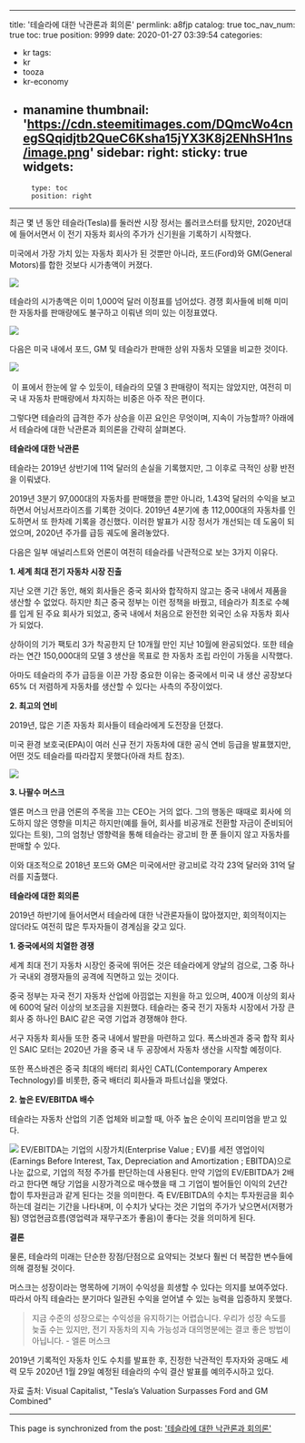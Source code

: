 
---
title: '테슬라에 대한 낙관론과 회의론'
permlink: a8fjp
catalog: true
toc_nav_num: true
toc: true
position: 9999
date: 2020-01-27 03:39:54
categories:
- kr
tags:
- kr
- tooza
- kr-economy
- manamine
thumbnail: 'https://cdn.steemitimages.com/DQmcWo4cnegSQqidjtb2QueC6Ksha15jYX3K8j2ENhSH1ns/image.png'
sidebar:
    right:
        sticky: true
widgets:
    -
        type: toc
        position: right
---


최근 몇 년 동안 테슬라(Tesla)를 둘러싼 시장 정서는 롤러코스터를 탔지만, 2020년대에 들어서면서 이 전기 자동차 회사의 주가가 신기원을 기록하기 시작했다.

미국에서 가장 가치 있는 자동차 회사가 된 것뿐만 아니라, 포드(Ford)와 GM(General Motors)를 합한 것보다 시가총액이 커졌다.

![](https://cdn.steemitimages.com/DQmcWo4cnegSQqidjtb2QueC6Ksha15jYX3K8j2ENhSH1ns/image.png)

테슬라의 시가총액은 이미 1,000억 달러 이정표를 넘어섰다. 경쟁 회사들에 비해 미미한 자동차를 판매량에도 불구하고 이뤄낸 의미 있는 이정표였다.

![](https://cdn.steemitimages.com/DQmVbeARu7YHYpdYHvsnoNw9WeJXMeSGmVWAobmLP2Z9tBa/image.png)

다음은 미국 내에서 포드, GM 및 테슬라가 판매한 상위 자동차 모델을 비교한 것이다.

﻿![](https://cdn.steemitimages.com/DQmRG7RMSDqjtGdzfC2ht3L8jS2Ym7AzAkZ8Ngpj1MuXeQP/image.png)

﻿
이 표에서 한눈에 알 수 있듯이, 테슬라의 모델 3 판매량이 적지는 않았지만, 여전히 미국 내 자동차 판매량에서 차지하는 비중은 아주 작은 편이다.


그렇다면 테슬라의 급격한 주가 상승을 이끈 요인은 무엇이며, 지속이 가능할까? 아래에서 테슬라에 대한 낙관론과 회의론을 간략히 살펴본다.

**테슬라에 대한 낙관론**

테슬라는 2019년 상반기에 11억 달러의 손실을 기록했지만, 그 이후로 극적인 상황 반전을 이뤄냈다.

2019년 3분기 97,000대의 자동차를 판매했을 뿐만 아니라, 1.43억 달러의 수익을 보고하면서 어닝서프라이즈를 기록한 것이다. 2019년 4분기에 총 112,000대의 자동차를 인도하면서 또 한차례 기록을 경신했다. 이러한 발표가 시장 정서가 개선되는 데 도움이 되었으며, 2020년 주가를 급등 궤도에 올려놓았다.

다음은 일부 애널리스트와 언론이 여전히 테슬라를 낙관적으로 보는 3가지 이유다.

**1. 세계 최대 전기 자동차 시장 진출**

지난 오랜 기간 동안, 해외 회사들은 중국 회사와 합작하지 않고는 중국 내에서 제품을 생산할 수 없었다. 하지만 최근 중국 정부는 이런 정책을 바꿨고, 테슬라가 최초로 수혜를 입게 된 주요 회사가 되었고, 중국 내에서 처음으로 완전한 외국인 소유 자동차 회사가 되었다.

상하이의 기가 팩토리 3가 착공한지 단 10개월 만인 지난 10월에 완공되었다. 또한 테슬라는 연간 150,000대의 모델 3 생산을 목표로 한 자동차 조립 라인이 가동을 시작했다.

아마도 테슬라의 주가 급등을 이끈 가장 중요한 이유는 중국에서 미국 내 생산 공장보다 65% 더 저렴하게 자동차를 생산할 수 있다는 사측의 주장이었다.

**2. 최고의 연비**

2019년, 많은 기존 자동차 회사들이 테슬라에게 도전장을 던졌다.

미국 환경 보호국(EPA)이 여러 신규 전기 자동차에 대한 공식 연비 등급을 발표했지만, 어떤 것도 테슬라를 따라잡지 못했다(아래 차트 참조).

![](https://cdn.steemitimages.com/DQmSiSoPEG73zw5mFGNbcWrh3UBv15UuPedhgVXV6kfF3eJ/image.png)


**3. 나팔수 머스크**

엘론 머스크 만큼 언론의 주목을 끄는 CEO는 거의 없다. 그의 행동은 때때로 회사에 의도하지 않은 영향을 미치곤 하지만(예를 들어, 회사를 비공개로 전환할 자금이 준비되어 있다는 트윗), 그의 엄청난 영향력을 통해 테슬라는 광고비 한 푼 들이지 않고 자동차를 판매할 수 있다.

이와 대조적으로 2018년 포드와 GM은 미국에서만 광고비로 각각 23억 달러와 31억 달러를 지출했다.

**테슬라에 대한 회의론**

2019년 하반기에 들어서면서 테슬라에 대한 낙관론자들이 많아졌지만, 회의적이지는 않더라도 여전히 많은 투자자들이 경계심을 갖고 있다.

**1. 중국에서의 치열한 경쟁**

세계 최대 전기 자동차 시장인 중국에 뛰어든 것은 테슬라에게 양날의 검으로, 그중 하나가 국내외 경쟁자들의 공격에 직면하고 있는 것이다.

중국 정부는 자국 전기 자동차 산업에 아낌없는 지원을 하고 있으며, 400개 이상의 회사에 600억 달러 이상의 보조금을 지원했다. 테슬라는 중국 전기 자동차 시장에서 가장 큰 회사 중 하나인 BAIC 같은 국영 기업과 경쟁해야 한다.

서구 자동차 회사들 또한 중국 내에서 발판을 마련하고 있다. 폭스바겐과 중국 합작 회사인 SAIC 모터는 2020년 가을 중국 내 두 공장에서 자동차 생산을 시작할 예정이다.

또한 폭스바겐은 중국 최대의 배터리 회사인 CATL(Contemporary Amperex Technology)를 비롯한, 중국 배터리 회사들과 파트너십을 맺었다.

**2. 높은 EV/EBITDA 배수**

테슬라는 자동차 산업의 기존 업체와 비교할 때, 아주 높은 순이익 프리미엄을 받고 있다. 

![](https://cdn.steemitimages.com/DQmNs3FBS2VstB3eMSDqE8sr2Q16M2J7FBzkeuDzPvRviiJ/image.png)
﻿
EV/EBITDA는 기업의 시장가치(Enterprise Value ; EV)를 세전 영업이익(Earnings Before Interest, Tax, Depreciation and Amortization ; EBITDA)으로 나눈 값으로, 기업의 적정 주가를 판단하는데 사용된다. 만약 기업의 EV/EBITDA가 2배라고 한다면 해당 기업을 시장가격으로 매수했을 때 그 기업이 벌어들인 이익의 2년간 합이 투자원금과 같게 된다는 것을 의미한다. 즉 EV/EBITDA의 수치는 투자원금을 회수하는데 걸리는 기간을 나타내며, 이 수치가 낮다는 것은 기업의 주가가 낮으면서(저평가됨) 영업현금흐름(영업력과 재무구조가 좋음)이 좋다는 것을 의미하게 된다.

**결론**

물론, 테슬라의 미래는 단순한 장점/단점으로 요약되는 것보다 훨씬 더 복잡한 변수들에 의해 결정될 것이다.

머스크는 성장이라는 명목하에 기꺼이 수익성을 희생할 수 있다는 의지를 보여주었다. 따라서 아직 테슬라는 분기마다 일관된 수익을 얻어낼 수 있는 능력을 입증하지 못했다.

>지금 수준의 성장으로는 수익성을 유지하기는 어렵습니다. 우리가 성장 속도를 늦출 수는 있지만, 전기 자동차의 지속 가능성과 대의명분에는 결코 좋은 방법이 아닙니다. - 엘론 머스크

2019년 기록적인 자동차 인도 수치를 발표한 후, 진정한 낙관적인 투자자와 공매도 세력 모두 2020년 1월 29일 예정된 테슬라의 수익 결산 발표를 예의주시하고 있다.

자료 출처: Visual Capitalist, "Tesla’s Valuation Surpasses Ford and GM Combined"

- - -

This page is synchronized from the post: ['테슬라에 대한 낙관론과 회의론'](https://steemit.com/@pius.pius/a8fjp)
